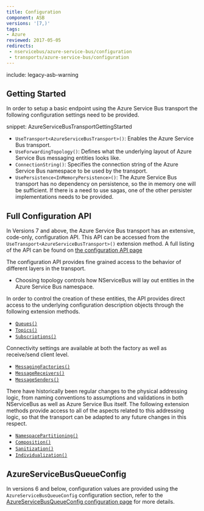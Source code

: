 ```yaml
---
title: Configuration
component: ASB
versions: '[7,)'
tags:
- Azure
reviewed: 2017-05-05
redirects:
 - nservicebus/azure-service-bus/configuration
 - transports/azure-service-bus/configuration
---
```


include: legacy-asb-warning

## Getting Started

In order to setup a basic endpoint using the Azure Service Bus transport the following configuration settings need to be provided.

snippet: AzureServiceBusTransportGettingStarted

 * `UseTransport<AzureServiceBusTransport>()`: Enables the Azure Service Bus transport.
 * `UseForwardingTopology()`: Defines what the underlying layout of Azure Service Bus messaging entities looks like.
 * `ConnectionString()`: Specifies the connection string of the Azure Service Bus namespace to be used by the transport.
 * `UsePersistence<InMemoryPersistence>()`: The Azure Service Bus transport has no dependency on persistence, so the in memory one will be sufficient. If there is a need to use sagas, one of the other persister implementations needs to be provided.

## Full Configuration API

In Versions 7 and above, the Azure Service Bus transport has an extensive, code-only, configuration API. This API can be accessed from the `UseTransport<AzureServiceBusTransport>()` extension method. A full listing of the API can be found on [the configuration API page](/transports/azure-service-bus/legacy/configuration/full.md)

The configuration API provides fine grained access to the behavior of different layers in the transport.

 * Choosing topology controls how NServiceBus will lay out entities in the Azure Service Bus namespace.

In order to control the creation of these entities, the API provides direct access to the underlying configuration description objects through the following extension methods.

 * [`Queues()`](/transports/azure-service-bus/legacy/configuration/full.md#controlling-entities-queues)
 * [`Topics()`](/transports/azure-service-bus/legacy/configuration/full.md#controlling-entities-topics)
 * [`Subscriptions()`](/transports/azure-service-bus/legacy/configuration/full.md#controlling-entities-subscriptions)

Connectivity settings are available at both the factory as well as receive/send client level.

 * [`MessagingFactories()`](/transports/azure-service-bus/legacy/configuration/full.md#controlling-connectivity-messaging-factories)
 * [`MessageReceivers()`](/transports/azure-service-bus/legacy/configuration/full.md#controlling-connectivity-message-receivers)
 * [`MessageSenders()`](/transports/azure-service-bus/legacy/configuration/full.md#controlling-connectivity-message-senders)

There have historically been regular changes to the physical addressing logic, from naming conventions to assumptions and validations in both NServiceBus as well as Azure Service Bus itself. The following extension methods provide access to all of the aspects related to this addressing logic, so that the transport can be adapted to any future changes in this respect.

 * [`NamespacePartitioning()`](/transports/azure-service-bus/legacy/configuration/full.md#physical-addressing-logic-namespace-partitioning)
 * [`Composition()`](/transports/azure-service-bus/legacy/configuration/full.md#physical-addressing-logic-composition)
 * [`Sanitization()`](/transports/azure-service-bus/legacy/configuration/full.md#physical-addressing-logic-sanitization)
 * [`Individualization()`](/transports/azure-service-bus/legacy/addressing-logic.md#individualization)


## AzureServiceBusQueueConfig

In versions 6 and below, configuration values are provided using the `AzureServiceBusQueueConfig` configuration section, refer to the [AzureServiceBusQueueConfig configuration page](/transports/azure-service-bus/legacy/configuration/azureservicebusqueueconfig.md) for more details.
